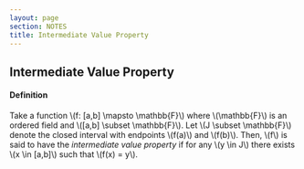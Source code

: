 ```yaml
---
layout: page
section: NOTES
title: Intermediate Value Property
---
```


## Intermediate Value Property

#### Definition

Take a function \\(f: [a,b] \mapsto \mathbb{F}\\) where \\(\mathbb{F}\\) is an ordered field and \\([a,b] \subset \mathbb{F}\\). Let \\(J \subset \mathbb{F}\\) denote the closed interval with endpoints \\(f(a)\\) and \\(f(b)\\). Then, \\(f\\) is said to have the _intermediate value property_ if for any \\(y \in J\\) there exists \\(x \in [a,b]\\) such that \\(f(x) = y\\).